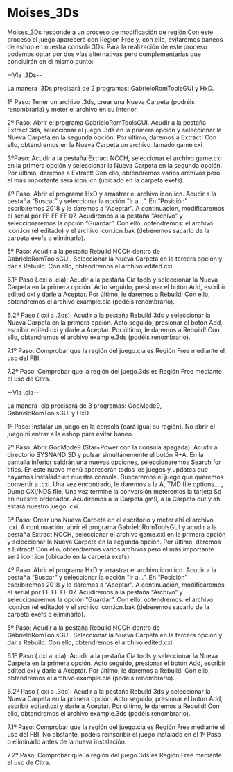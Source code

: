 # Moises_3Ds

Moises_3Ds responde a un proceso de modificación de región.Con este proceso el juego aparecerá con Región Free y, con ello, evitaremos baneos de eshop en nuestra consola 3Ds. Para la realización de este proceso podemos optar por dos vías alternativas pero complementarias que concluirán en el mismo punto:

--Vía .3Ds--

La manera .3Ds precisará de 2 programas: GabrieloRomToolsGUI y HxD.﻿

1º Paso: Tener un archivo .3ds, crear una Nueva Carpeta (podréis renombrarla) y meter el archivo en su interior.

2º Paso: Abrir el programa GabrieloRomToolsGUI. Acudir a la pestaña Extract 3ds, seleccionar el juego .3ds en la primera opción y seleccionar la Nueva Carpeta en la segunda opción. Por último, daremos a Extract! Con ello, obtendremos en la Nueva Carpeta un archivo llamado game.cxi

3ºPaso: Acudir a la pestaña Extract NCCH, seleccionar el archivo game.cxi en la primera opción y seleccionar la Nueva Carpeta en la segunda opción. Por último, daremos a Extract! Con ello, obtendremos varios archivos pero el más importante será icon.icn (ubicado en la carpeta exefs).

4º Paso: Abrir el programa HxD y arrastrar el archivo icon.icn. Acudir a la pestaña “Buscar” y seleccionar la opción “Ir a…”. En “Posición” escribiremos 2018 y le daremos a “Aceptar”. A continuación, modificaremos el serial por FF FF FF 07. Acudiremos a la pestaña “Archivo” y seleccionaremos la opción “Guardar”. Con ello, obtendremos: el archivo icon.icn (el editado) y el archivo icon.icn.bak (deberemos sacarlo de la carpeta exefs o eliminarlo).

5º Paso: Acudir a la pestaña Rebuild NCCH dentro de GabrieloRomToolsGUI. Seleccionar la Nueva Carpeta en la tercera opción y dar a Rebuild. Con ello, obtendremos el archivo edited.cxi.

6.1º Paso (.cxi a .cia): Acudir a la pestaña Cia tools y seleccionar la Nueva Carpeta en la primera opción. Acto seguido, presionar el botón Add, escribir edited.cxi y darle a Aceptar. Por último, le daremos a Rebuild! Con ello, obtendremos el archivo example.cia (podéis renombrarlo).

6.2º Paso (.cxi a .3ds): Acudir a la pestaña Rebuild 3ds y seleccionar la Nueva Carpeta en la primera opción. Acto seguido, presionar el botón Add, escribir edited.cxi y darle a Aceptar. Por último, le daremos a Rebuild! Con ello, obtendremos el archivo example.3ds (podéis renombrarlo).

7.1º Paso: Comprobar que la región del juego.cia es Región Free mediante el uso del FBI.

7.2º Paso: Comprobar que la región del juego.3ds es Región Free mediante el uso de Citra.

--Vía .cia--

La manera .cia precisará de 3 programas: GodMode9, GabrieloRomToolsGUI y HxD.

1º Paso: Instalar un juego en la consola (dará igual su región). No abrir el juego ni entrar a la eshop para evitar baneo.﻿

2º Paso: Abrir GodMode9 (Star+Power con la consola apagada). Acudir al directorio SYSNAND SD y pulsar simultánemente el botón R+A. En la pantalla inferior saldrán una nuevas opciones, seleccionaremos Search for titles. En este nuevo menú aparecerán todos los juegos y updates que hayamos instalado en nuestra consola. Buscaremos el juego que queremos convertir a .cxi. Una vez encontrado, le daremos a la A, TMD file options… , Dump CXI/NDS file. Una vez termine la conversión meteremos la tarjeta Sd en nuestro ordenador. Acudiremos a la Carpeta gm9, a la Carpeta out y ahí estará nuestro juego .cxi.

3ª Paso: Crear una Nueva Carpeta en el escritorio y meter ahí el archivo .cxi. A continuación, abrir el programa GabrieloRomToolsGUI y acudir a la pestaña Extract NCCH, seleccionar el archivo game.cxi en la primera opción y seleccionar la Nueva Carpeta en la segunda opción. Por último, daremos a Extract! Con ello, obtendremos varios archivos pero el más importante será icon.icn (ubicado en la carpeta exefs).

4º Paso: Abrir el programa HxD y arrastrar el archivo icon.icn. Acudir a la pestaña “Buscar” y seleccionar la opción “Ir a…”. En “Posición” escribiremos 2018 y le daremos a “Aceptar”. A continuación, modificaremos el serial por FF FF FF 07. Acudiremos a la pestaña “Archivo” y seleccionaremos la opción “Guardar”. Con ello, obtendremos: el archivo icon.icn (el editado) y el archivo icon.icn.bak (deberemos sacarlo de la carpeta exefs o eliminarlo).﻿

5º Paso: Acudir a la pestaña Rebuild NCCH dentro de GabrieloRomToolsGUI. Seleccionar la Nueva Carpeta en la tercera opción y dar a Rebuild. Con ello, obtendremos el archivo edited.cxi.

6.1º Paso (.cxi a .cia): Acudir a la pestaña Cia tools y seleccionar la Nueva Carpeta en la primera opción. Acto seguido, presionar el botón Add, escribir edited.cxi y darle a Aceptar. Por último, le daremos a Rebuild! Con ello, obtendremos el archivo example.cia (podéis renombrarlo).

6.2º Paso (.cxi a .3ds): Acudir a la pestaña Rebuild 3ds y seleccionar la Nueva Carpeta en la primera opción. Acto seguido, presionar el botón Add, escribir edited.cxi y darle a Aceptar. Por último, le daremos a Rebuild! Con ello, obtendremos el archivo example.3ds (podéis renombrarlo).

7.1º Paso: Comprobar que la región del juego.cia es Región Free mediante el uso del FBI. No obstante, podéis reinscribir el juego instalado en el 1º Paso o eliminarlo antes de la nueva instalación.

7.2º Paso: Comprobar que la región del juego.3ds es Región Free mediante el uso de Citra.
